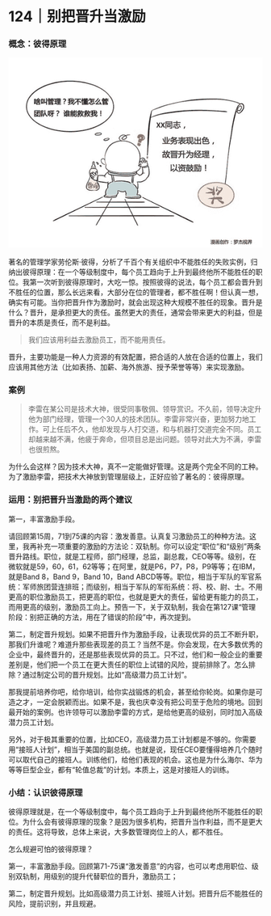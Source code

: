 # 124｜别把晋升当激励

### 概念：彼得原理

![](img/407ba97152dee479b749a17e4fc4a97f.jpg)

著名的管理学家劳伦斯·彼得，分析了千百个有关组织中不能胜任的失败实例，归纳出彼得原理：在一个等级制度中，每个员工趋向于上升到最终他所不能胜任的职位。我第一次听到彼得原理时，大吃一惊。按照彼得的说法，每个员工都会晋升到不胜任的位置，那么长远来看，大部分在位的管理者，都不胜任啊！但认真一想，确实有可能。当你把晋升作为激励时，就会出现这种大规模不胜任的现象。晋升是什么？晋升，是承担更大的责任。虽然更大的责任，通常会带来更大的利益，但是晋升的本质是责任，而不是利益。

> 我们应该用利益去激励员工，而不能用责任。

晋升，主要功能是一种人力资源的有效配置，把合适的人放在合适的位置上，我们应该用其他方法（比如表扬、加薪、海外旅游、授予荣誉等等）来实现激励。

### 案例

> 李雷在某公司是技术大神，很受同事敬佩、领导赏识。不久前，领导决定升他为部门经理，管理一个30人的技术团队。李雷非常兴奋，更加努力地工作。可上任后不久，他却发现与人打交道，和与机器打交道完全不同。员工却越来越不满，他疲于奔命，但项目总是出问题。领导对此大为不满，李雷也很煎熬。

为什么会这样？因为技术大神，真不一定能做好管理。这是两个完全不同的工种。为了激励李雷，把技术大神放到管理层级上，正好应验了著名的：彼得原理。

### 运用：别把晋升当激励的两个建议

第一，丰富激励手段。

请回顾第15周，71到75课的内容：激发善意。认真复习激励员工的种种方法。这里，我再补充一项重要的激励的方法论：双轨制。你可以设定“职位”和“级别”两条晋升路线。职位，就是工程师，部门经理，总监，副总裁，CEO等等。级别，在微软就是59，60，61，62等等；在阿里，就是P6，P7，P8，P9等等；在IBM，就是Band 8，Band 9，Band 10，Band ABCD等等。职位，相当于军队的军官系统：军师旅团营连排班；而级别，相当于军队的军衔系统：将、校、尉、士。不用更高的职位激励员工，把更高的职位，也就是更大的责任，留给更有能力的员工，而用更高的级别，激励员工向上。预告一下，关于双轨制，我会在第127课“管理阶段：别把正确的方法，用在了错误的阶段”中，再次提到。

第二，制定晋升规划。如果不把晋升作为激励手段，让表现优异的员工不断升职，那我们升谁呢？难道升那些表现差的员工？当然不是。你会发现，在大多数优秀的企业中，最终晋升的，还是那些表现优异的员工。只不过，他们和一般企业的重要差别是，他们把一个员工在更大责任的职位上试错的风险，提前排除了。怎么排除？通过制定公司的晋升规划。比如“高级潜力员工计划”。

那我提前培养你吧，给你培训，给你实战锻炼的机会，甚至给你轮岗。如果你是可造之才，一定会脱颖而出。如果不是，我也庆幸没有把公司至于危险的境地。回到最开始的案例。也许领导可以激励李雷的方式，是给他更高的级别，同时加入高级潜力员工计划。

另外，对于极其重要的位置，比如CEO，高级潜力员工计划都是不够的。你需要用“接班人计划”，相当于美国的副总统。也就是说，现任CEO要懂得培养几个随时可以取代自己的接班人。训练他们，给他们表现的机会。这也是为什么海尔、华为等等巨型企业，都有“轮值总裁”的计划。本质上，这是对接班人的训练。

### 小结：认识彼得原理

彼得原理就是，在一个等级制度中，每个员工趋向于上升到最终他所不能胜任的职位。为什么会有彼得原理的现象？是因为很多机构，把晋升当作利益，而不是更大的责任。这将导致，总体上来说，大多数管理岗位上的人，都不胜任。

怎么规避可怕的彼得原理？

第一，丰富激励手段。回顾第71-75课“激发善意”的内容，也可以考虑用职位、级别双轨制，用级别的提升代替职位的晋升，激励员工；

第二，制定晋升规划。比如高级潜力员工计划、接班人计划。把晋升后不能胜任的风险，提前识别，并且规避。